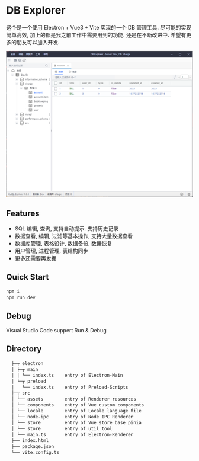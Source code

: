 # DB Explorer

这个是一个使用 Electron + Vue3 + Vite 实现的一个 DB 管理工具. 尽可能的实现简单高效, 加上的都是我之前工作中需要用到的功能. 还是在不断改进中. 希望有更多的朋友可以加入开发.

![软件界面](public/screen1.png)

## Features

- SQL 编辑, 查询, 支持自动提示. 支持历史记录
- 数据查看, 编辑, 过滤等基本操作, 支持大量数据查看
- 数据库管理, 表格设计, 数据备份, 数据恢复
- 用户管理, 进程管理, 表结构同步
- 更多还需要再发掘

## Quick Start

```sh
npm i
npm run dev
```

## Debug

Visual Studio Code suppert Run & Debug

## Directory

```
  ├─┬ electron
  │ ├─┬ main
  │ │ └── index.ts    entry of Electron-Main
  │ └─┬ preload
  │   └── index.ts    entry of Preload-Scripts
  ├─┬ src
  │ └── assets        entry of Renderer resources
  │ └── components    entry of Vue custom components
  │ └── locale        entry of Locale language file
  │ └── node-ipc      entry of Node IPC Renderer
  │ └── store         entry of Vue store base pinia
  │ └── store         entry of util tool
  │ └── main.ts       entry of Electron-Renderer
  ├── index.html
  ├── package.json
  └── vite.config.ts
```

